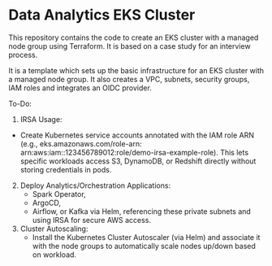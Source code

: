 # Data Analytics EKS Cluster

This repository contains the code to create an EKS cluster with a managed node group using Terraform.
It is based on a case study for an interview process.


It is a template which sets up the basic infrastructure for an EKS cluster with a managed node group. 
It also creates a VPC, subnets, security groups, IAM roles and integrates an OIDC provider.

To-Do:
1. IRSA Usage:
* Create Kubernetes service accounts annotated with the IAM role ARN (e.g., eks.amazonaws.com/role-arn: arn:aws:iam::123456789012:role/demo-irsa-example-role). 
This lets specific workloads access S3, DynamoDB, or Redshift directly without storing credentials in pods.
2. Deploy Analytics/Orchestration Applications: 
   * Spark Operator,
   * ArgoCD,
   * Airflow, or Kafka via Helm, referencing these private subnets and using IRSA for secure AWS access.
3. Cluster Autoscaling: 
   * Install the Kubernetes Cluster Autoscaler (via Helm) and associate it with the node groups to automatically scale nodes up/down based on workload.
